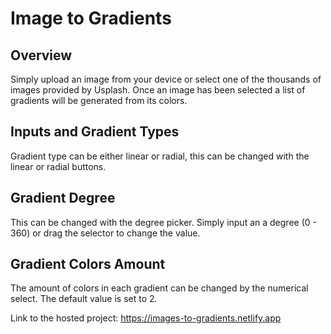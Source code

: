 # Image to Gradients

## Overview
Simply upload an image from your device or select one of the thousands of images provided by Usplash.
Once an image has been selected a list of gradients will be generated from its colors.

## Inputs and Gradient Types
Gradient type can be either linear or radial, this can be changed with the linear or radial buttons.

## Gradient Degree
This can be changed with the degree picker. Simply input an a degree (0 - 360) or drag the selector to change the value.

## Gradient Colors Amount
The amount of colors in each gradient can be changed by the numerical select. The default value is set to 2.

Link to the hosted project: https://images-to-gradients.netlify.app
